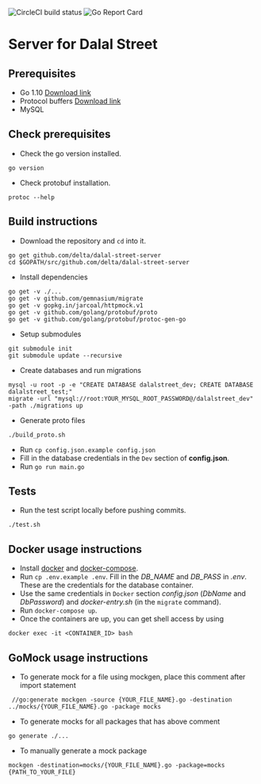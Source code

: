 ![CircleCI build status](https://circleci.com/gh/delta/dalal-street-server.png)
![Go Report Card](https://goreportcard.com/badge/github.com/delta/dalal-street-server)

# Server for Dalal Street

## Prerequisites
- Go 1.10 [Download link](https://golang.org/dl/#go1.10)
- Protocol buffers [Download link](https://github.com/google/protobuf/releases/download/v3.2.0rc2/protoc-3.2.0rc2-linux-x86_64.zip)
- MySQL

## Check prerequisites
- Check the go version installed.
```
go version
```
- Check protobuf installation.
```
protoc --help
```

## Build instructions

- Download the repository and `cd` into it.
```
go get github.com/delta/dalal-street-server
cd $GOPATH/src/github.com/delta/dalal-street-server
```
- Install dependencies
```
go get -v ./...
go get -v github.com/gemnasium/migrate
go get -v gopkg.in/jarcoal/httpmock.v1
go get -v github.com/golang/protobuf/proto
go get -v github.com/golang/protobuf/protoc-gen-go
```
- Setup submodules
```
git submodule init
git submodule update --recursive
```
- Create databases and run migrations
```
mysql -u root -p -e "CREATE DATABASE dalalstreet_dev; CREATE DATABASE dalalstreet_test;"
migrate -url "mysql://root:YOUR_MYSQL_ROOT_PASSWORD@/dalalstreet_dev" -path ./migrations up
```
- Generate proto files
```
./build_proto.sh
```
- Run `cp config.json.example config.json`
- Fill in the database credentials in the `Dev` section of **config.json**.
- Run `go run main.go`

## Tests
- Run the test script locally before pushing commits.
```
./test.sh
```

## Docker usage instructions
- Install [docker](https://docs.docker.com/engine/installation) and [docker-compose](https://docs.docker.com/compose/install).
- Run `cp .env.example .env`. Fill in the *DB_NAME* and *DB_PASS* in *.env*. These are the credentials for the database container.
- Use the same credentials in `Docker` section *config.json* (*DbName* and *DbPassword*) and *docker-entry.sh* (in the `migrate` command).
- Run `docker-compose up`.
- Once the containers are up, you can get shell access by using
```
docker exec -it <CONTAINER_ID> bash
```
## GoMock usage instructions
- To generate mock for a file using mockgen, place this comment after import statement
```
 //go:generate mockgen -source {YOUR_FILE_NAME}.go -destination ../mocks/{YOUR_FILE_NAME}.go -package mocks
```
- To generate mocks for all packages that has above comment

```
go generate ./...

```

- To manually generate a mock package
```
mockgen -destination=mocks/{YOUR_FILE_NAME}.go -package=mocks {PATH_TO_YOUR_FILE}

```